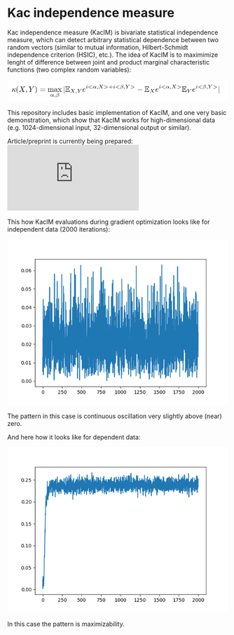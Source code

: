 # Kac independence measure 
Kac independence measure (KacIM) is bivariate statistical independence measure, 
which can detect arbitrary statistical dependence between two random vectors (similar to mutual information, Hilbert-Schmidt independence criterion (HSIC), etc.). The idea of KacIM is to maximimize lenght of difference 
between joint and product marginal characteristic functions (two complex random variables):

![Alt text](./kac_im.png?raw=true "KacIM")


This repository includes basic implementation of KacIM, and one very basic demonstration, which show that KacIM works for high-dimensional data (e.g. 1024-dimensional input, 32-dimensional output or similar).


Article/preprint is currently being prepared: ![Article](https://github.com/povidanius/kac_independence_measure/tree/main/art/main.pdf?raw=false "Article")


This how KacIM evaluations during gradient optimization looks like for independent data (2000 iterations):

![Alt text](./independent.png?raw=true "Title")

The pattern in this case is continuous oscillation very slightly above (near) zero.

And here how it looks like for dependent data:

![Alt text](./dependent.png?raw=true "Title")

In this case the pattern is maximizability.




